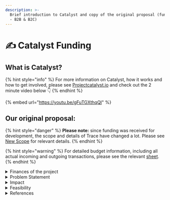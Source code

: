 ```yaml
---
description: >-
  Brief introduction to Catalyst and copy of the original proposal (funded in F8
  - B2B & B2C)
---
```


# ✍ Catalyst Funding

## What is Catalyst?

{% hint style="info" %}
For more information on Catalyst, how it works and how to get involved, please see [Projectcatalyst.io](https://projectcatalyst.io/) and check out the 2 minute video below  👇&#x20;
{% endhint %}

{% embed url="https://youtu.be/gFuTGXthqQI" %}

## Our original proposal:

{% hint style="danger" %}
**Please note:** since funding was received for development, the scope and details of Trace have changed a lot. Please see [New Scope](new-scope.md) for relevant details.&#x20;
{% endhint %}

{% hint style="warning" %}
For detailed budget information, including all actual incoming and outgoing transactions, please see the relevant [sheet](https://docs.google.com/spreadsheets/d/1LDhhRu9LeMZgQYN9FFDcSXjyHNXA8JDWbmknG9CSxGM/edit?usp=sharing).
{% endhint %}

<details>

<summary>Finances of the project</summary>

Amount request and granted by Catalyst: **USD 34620**

_Proposed_ budget allocations:

* 32GB Memory-optimized cloud server (USD 180 /mo) x 2 x 12 months = USD 4320;
* Full time software development (40 hours per week - for 24 weeks) = USD 14400;
* Full time product placement and client on-boarding (40 hours per week - for 24 weeks) = USD 14400;
* Seed grants for beta clients = USD 200 (10 ADA per client, MAX 20 clients);
* Travel costs for client on-boarding = USD 300;
* Promotional material = USD 500;
* Other project costs and incidentals = USD 500

</details>

<details>

<summary>Problem Statement</summary>

Consumers are finding value in product tracing. However, this is gated behind brand or industry portals and comes at a large cost \[1,2].

</details>

<details>

<summary>Impact</summary>

The solution will include an intuitive in-browser UI through which the producer can enter a number of details about their products. Some fields in the form will be mandatory (for example, time and location of production) and common fields will be handled as dropdown suggestions (for example, lot number). The form will also contain the possibility of creating custom fields.

Data added in this way will be “compressed” in a unique QR Code, to be added to the product in the physical world. This QR Code will accompany the product in its journey to the consumer, who, in turn, will be able to retrieve product information by scanning the QR Code.

During the process of QR Code creation, the product information will be included as metadata in a transaction which will be registered on Cardano’s Blockchain. Only users with the necessary NFT included in the transaction will be able to submit data relevant to their product. This represents both a “Quality Seal” and an anti-counterfeit measure (please see below in Foreseen challenges).

When the consumer retrieves the QR Code information, they will be able to share this information with their social network, increasing product visibility at no cost to the producer.

</details>

<details>

<summary>Feasibility</summary>

Proposed project phases (times are best estimates and refer to months after start of project):

_MONTHS 1-3:_

* Defining a metadata format to be used in the final process;
* “Trusted source” NFT minting policy release;
* Early Testnet phase, no UI, only raw transaction submitted and queried;

_MONTHS 4-6:_

* Creating a simple web UI to input metadata, sending transactions, and reading metadata;
* Creating a mobile UI to scan the generated QR codes;
* Early testers access the product in Testnet;
* Mainnet beta release (intended to be stable);
* Product release;

_MONTHS 7-12:_

* On-boarding of new clients;
* Scaling of solution;
* Further development (possible avenues may include payment platform and require further funding).

</details>

<details>

<summary>References</summary>

\[1] [Costs, Benefits and Business Value of Traceability: A Literature Review](https://www.researchgate.net/publication/338038880\_Costs\_Benefits\_and\_Business\_Value\_of\_Traceability\_A\_Literature\_Review)

\[2] [Consumer valuation of blockchain traceability for beef in the United States](https://onlinelibrary.wiley.com/doi/full/10.1002/aepp.13157)

</details>

